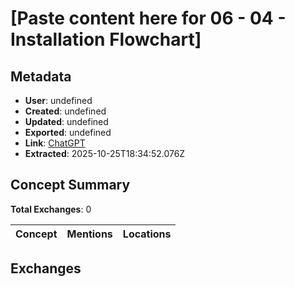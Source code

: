 # \[Paste content here for 06 - 04 - Installation Flowchart\]

## Metadata

- **User**: undefined
- **Created**: undefined
- **Updated**: undefined
- **Exported**: undefined
- **Link**: [ChatGPT](undefined)
- **Extracted**: 2025-10-25T18:34:52.076Z

## Concept Summary

**Total Exchanges**: 0

| Concept | Mentions | Locations |
|---------|----------|----------|

## Exchanges

